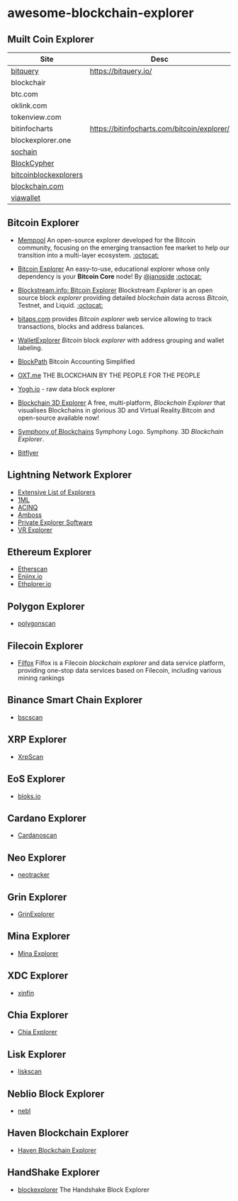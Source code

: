 # awesome-blockchain-explorer







## Muilt Coin Explorer



| Site                                                        | Desc                                        |
| ----------------------------------------------------------- | ------------------------------------------- |
| [bitquery](https://explorer.bitquery.io/)                   | https://bitquery.io/                        |
| blockchair                                                  |                                             |
| btc.com                                                     |                                             |
| oklink.com                                                  |                                             |
| tokenview.com                                               |                                             |
| bitinfocharts                                               | https://bitinfocharts.com/bitcoin/explorer/ |
| blockexplorer.one                                           |                                             |
| [sochain](https://sochain.com/)                             |                                             |
| [BlockCypher](https://live.blockcypher.com/)                |                                             |
| [bitcoinblockexplorers](https://bitcoinblockexplorers.com/) |                                             |
| [blockchain.com](https://www.blockchain.com/explorer)       |                                             |
| [viawallet](https://explorer.viawallet.com)                 |                                             |





## Bitcoin Explorer



+ [Mempool](https://mempool.space)  An open-source explorer developed for the Bitcoin community,  focusing on the emerging transaction fee market to help our transition  into a multi-layer ecosystem.     [:octocat:](https://github.com/mempool/mempool)

+ [Bitcoin Explorer](https://bitcoinexplorer.org/)  An easy-to-use, educational explorer whose only dependency is your **Bitcoin Core** node! By [@janoside](https://github.com/janoside)   [:octocat:](https://github.com/janoside/btc-rpc-explorer)
+ [Blockstream.info: Bitcoin Explorer](https://blockstream.info/) Blockstream *Explorer* is an open source block *explorer* providing detailed *blockchain* data across *Bitcoin*, Testnet, and Liquid.   [:octocat:](https://github.com/Blockstream/esplora)
+ [bitaps.com](https://bitaps.com/) provides *Bitcoin explorer* web service allowing to track transactions, blocks and address balances. 
+ [WalletExplorer](https://www.walletexplorer.com/) *Bitcoin* block *explorer* with address grouping and wallet labeling. 
+ [BlockPath](https://blockpath.com/) Bitcoin Accounting Simplified
+ [OXT.me](https://oxt.me/)  THE BLOCKCHAIN BY THE PEOPLE FOR THE PEOPLE
+ [Yogh.io](https://yogh.io/) - raw data block explorer
+ [Blockchain 3D Explorer](https://blockchain3d.info/)  A free, multi-platform, *Blockchain Explorer* that visualises Blockchains in glorious 3D and Virtual Reality.Bitcoin and open-source available now!
+ [Symphony of Blockchains](https://symphony.iohk.io/en/) Symphony Logo. Symphony. 3D *Blockchain Explorer*.
+ [Bitflyer](https://chainflyer.bitflyer.com/) 



## Lightning Network Explorer



- [Extensive List of Explorers](https://gist.github.com/bretton/798ec38165ffabc719d91e0f4f67552d)
- [1ML](https://1ml.com/)
- [ACINQ](https://explorer.acinq.co)
- [Amboss](https://amboss.space/)
- [Private Explorer Software](https://github.com/xsb/lngraph)
- [VR Explorer](https://bl.ocks.org/tyzbit/d1c83732d2767bb955125d41f5921888)



## Ethereum Explorer



+ [Etherscan](https://etherscan.io/) 
+ [Enjinx.io](https://enjinx.io/eth/blocks)
+ [Ethplorer.io](https://ethplorer.io/)



## Polygon Explorer



+ [polygonscan](https://polygonscan.com/)



## Filecoin Explorer



+ [Filfox](https://filfox.info/en) Filfox is a Filecoin *blockchain explorer* and data service platform, providing one-stop data services based on Filecoin, including various mining rankings



## Binance Smart Chain Explorer



+ [bscscan](https://bscscan.com/)



## XRP Explorer



+ [XrpScan](https://xrpscan.com/)



## EoS Explorer



+ [bloks.io](https://bloks.io/)



## Cardano Explorer



+ [Cardanoscan](https://cardanoscan.io/)



## Neo Explorer



+ [neotracker](https://neotracker.io/)



## Grin Explorer



+ [GrinExplorer](https://grinexplorer.net/)



## Mina Explorer



+ [Mina Explorer](https://minaexplorer.com/)



## XDC Explorer



+ [xinfin](https://explorer.xinfin.network/home)



## Chia Explorer



+ [Chia Explorer](https://www.chiaexplorer.com/blockchain/blocks)



## Lisk Explorer



+ [liskscan](https://liskscan.com/)



## Neblio Block Explorer



+ [nebl](https://explorer.nebl.io/)



## Haven Blockchain Explorer



+ [Haven Blockchain Explorer](https://explorer.havenprotocol.org/)



## HandShake Explorer



+ [blockexplorer](https://blockexplorer.com/) The Handshake Block Explorer

